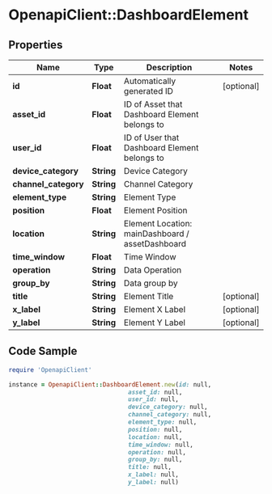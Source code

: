 # OpenapiClient::DashboardElement

## Properties

Name | Type | Description | Notes
------------ | ------------- | ------------- | -------------
**id** | **Float** | Automatically generated ID | [optional] 
**asset_id** | **Float** | ID of Asset that Dashboard Element belongs to | 
**user_id** | **Float** | ID of User that Dashboard Element belongs to | 
**device_category** | **String** | Device Category | 
**channel_category** | **String** | Channel Category | 
**element_type** | **String** | Element Type | 
**position** | **Float** | Element Position | 
**location** | **String** | Element Location: mainDashboard / assetDashboard | 
**time_window** | **Float** | Time Window | 
**operation** | **String** | Data Operation | 
**group_by** | **String** | Data group by | 
**title** | **String** | Element Title | [optional] 
**x_label** | **String** | Element X Label | [optional] 
**y_label** | **String** | Element Y Label | [optional] 

## Code Sample

```ruby
require 'OpenapiClient'

instance = OpenapiClient::DashboardElement.new(id: null,
                                 asset_id: null,
                                 user_id: null,
                                 device_category: null,
                                 channel_category: null,
                                 element_type: null,
                                 position: null,
                                 location: null,
                                 time_window: null,
                                 operation: null,
                                 group_by: null,
                                 title: null,
                                 x_label: null,
                                 y_label: null)
```


